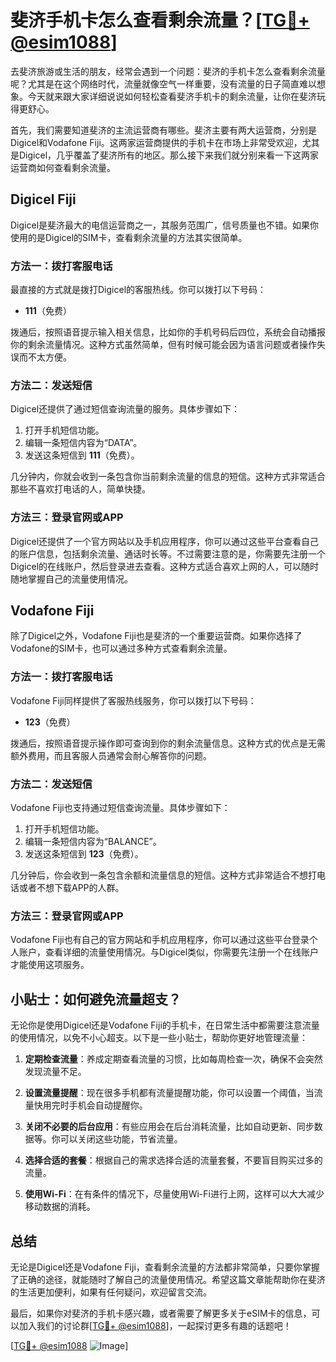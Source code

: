 # 斐济手机卡怎么查看剩余流量？[[TG💪+ @esim1088](https://t.me/s/esim1088)]

去斐济旅游或生活的朋友，经常会遇到一个问题：斐济的手机卡怎么查看剩余流量呢？尤其是在这个网络时代，流量就像空气一样重要，没有流量的日子简直难以想象。今天就来跟大家详细说说如何轻松查看斐济手机卡的剩余流量，让你在斐济玩得更舒心。

首先，我们需要知道斐济的主流运营商有哪些。斐济主要有两大运营商，分别是Digicel和Vodafone Fiji。这两家运营商提供的手机卡在市场上非常受欢迎，尤其是Digicel，几乎覆盖了斐济所有的地区。那么接下来我们就分别来看一下这两家运营商如何查看剩余流量。

## Digicel Fiji

Digicel是斐济最大的电信运营商之一，其服务范围广，信号质量也不错。如果你使用的是Digicel的SIM卡，查看剩余流量的方法其实很简单。

### 方法一：拨打客服电话

最直接的方式就是拨打Digicel的客服热线。你可以拨打以下号码：

- **111**（免费）

拨通后，按照语音提示输入相关信息，比如你的手机号码后四位，系统会自动播报你的剩余流量情况。这种方式虽然简单，但有时候可能会因为语言问题或者操作失误而不太方便。

### 方法二：发送短信

Digicel还提供了通过短信查询流量的服务。具体步骤如下：

1. 打开手机短信功能。
2. 编辑一条短信内容为“DATA”。
3. 发送这条短信到 **111**（免费）。

几分钟内，你就会收到一条包含你当前剩余流量的信息的短信。这种方式非常适合那些不喜欢打电话的人，简单快捷。

### 方法三：登录官网或APP

Digicel还提供了一个官方网站以及手机应用程序，你可以通过这些平台查看自己的账户信息，包括剩余流量、通话时长等。不过需要注意的是，你需要先注册一个Digicel的在线账户，然后登录进去查看。这种方式适合喜欢上网的人，可以随时随地掌握自己的流量使用情况。

## Vodafone Fiji

除了Digicel之外，Vodafone Fiji也是斐济的一个重要运营商。如果你选择了Vodafone的SIM卡，也可以通过多种方式查看剩余流量。

### 方法一：拨打客服电话

Vodafone Fiji同样提供了客服热线服务，你可以拨打以下号码：

- **123**（免费）

拨通后，按照语音提示操作即可查询到你的剩余流量信息。这种方式的优点是无需额外费用，而且客服人员通常会耐心解答你的问题。

### 方法二：发送短信

Vodafone Fiji也支持通过短信查询流量。具体步骤如下：

1. 打开手机短信功能。
2. 编辑一条短信内容为“BALANCE”。
3. 发送这条短信到 **123**（免费）。

几分钟后，你会收到一条包含余额和流量信息的短信。这种方式非常适合不想打电话或者不想下载APP的人群。

### 方法三：登录官网或APP

Vodafone Fiji也有自己的官方网站和手机应用程序，你可以通过这些平台登录个人账户，查看详细的流量使用情况。与Digicel类似，你需要先注册一个在线账户才能使用这项服务。

## 小贴士：如何避免流量超支？

无论你是使用Digicel还是Vodafone Fiji的手机卡，在日常生活中都需要注意流量的使用情况，以免不小心超支。以下是一些小贴士，帮助你更好地管理流量：

1. **定期检查流量**：养成定期查看流量的习惯，比如每周检查一次，确保不会突然发现流量不足。
   
2. **设置流量提醒**：现在很多手机都有流量提醒功能，你可以设置一个阈值，当流量快用完时手机会自动提醒你。

3. **关闭不必要的后台应用**：有些应用会在后台消耗流量，比如自动更新、同步数据等。你可以关闭这些功能，节省流量。

4. **选择合适的套餐**：根据自己的需求选择合适的流量套餐，不要盲目购买过多的流量。

5. **使用Wi-Fi**：在有条件的情况下，尽量使用Wi-Fi进行上网，这样可以大大减少移动数据的消耗。

## 总结

无论是Digicel还是Vodafone Fiji，查看剩余流量的方法都非常简单，只要你掌握了正确的途径，就能随时了解自己的流量使用情况。希望这篇文章能帮助你在斐济的生活更加便利，如果有任何疑问，欢迎留言交流。

最后，如果你对斐济的手机卡感兴趣，或者需要了解更多关于eSIM卡的信息，可以加入我们的讨论群[[TG💪+ @esim1088](https://t.me/s/esim1088)]，一起探讨更多有趣的话题吧！

[[TG💪+ @esim1088](https://t.me/s/esim1088) ![Image](https://i.postimg.cc/4NQfJmqS/Snipaste-2025-05-13-00-14-12.png)]